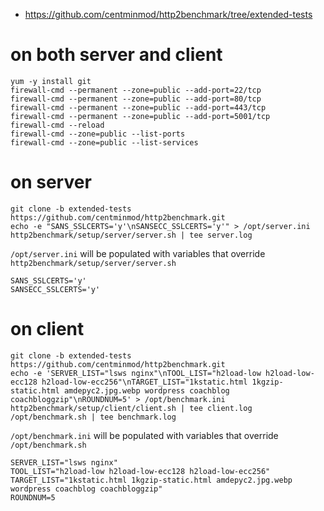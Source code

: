 * https://github.com/centminmod/http2benchmark/tree/extended-tests

# on both server and client

```
yum -y install git
firewall-cmd --permanent --zone=public --add-port=22/tcp
firewall-cmd --permanent --zone=public --add-port=80/tcp
firewall-cmd --permanent --zone=public --add-port=443/tcp
firewall-cmd --permanent --zone=public --add-port=5001/tcp
firewall-cmd --reload
firewall-cmd --zone=public --list-ports
firewall-cmd --zone=public --list-services
```

# on server

```
git clone -b extended-tests https://github.com/centminmod/http2benchmark.git
echo -e "SANS_SSLCERTS='y'\nSANSECC_SSLCERTS='y'" > /opt/server.ini
http2benchmark/setup/server/server.sh | tee server.log
```

`/opt/server.ini` will be populated with variables that override `http2benchmark/setup/server/server.sh`

```
SANS_SSLCERTS='y'
SANSECC_SSLCERTS='y'
```

# on client

```
git clone -b extended-tests https://github.com/centminmod/http2benchmark.git
echo -e 'SERVER_LIST="lsws nginx"\nTOOL_LIST="h2load-low h2load-low-ecc128 h2load-low-ecc256"\nTARGET_LIST="1kstatic.html 1kgzip-static.html amdepyc2.jpg.webp wordpress coachblog coachbloggzip"\nROUNDNUM=5' > /opt/benchmark.ini
http2benchmark/setup/client/client.sh | tee client.log
/opt/benchmark.sh | tee benchmark.log
```

`/opt/benchmark.ini` will be populated with variables that override `/opt/benchmark.sh`

```
SERVER_LIST="lsws nginx"
TOOL_LIST="h2load-low h2load-low-ecc128 h2load-low-ecc256"
TARGET_LIST="1kstatic.html 1kgzip-static.html amdepyc2.jpg.webp wordpress coachblog coachbloggzip"
ROUNDNUM=5
```